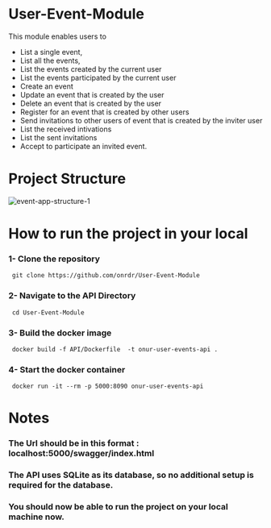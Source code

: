 # User-Event-Module 
This module enables users to 
  - List a single event, 
  - List all the events, 
  - List the events created by the current user
  - List the events participated by the current user
  - Create an event 
  - Update an event that is created by the user
  - Delete an event that is created by the user
  - Register for an event that is created by other users
  - Send invitations to other users of event that is created by the inviter user
  - List the received intivations 
  - List the sent invitations
  - Accept to participate an invited event.

# Project Structure
  ![event-app-structure-1](https://user-images.githubusercontent.com/106915107/228821415-7b3820ec-3d6c-4662-b60d-e63f8a6bb07e.png)

# How to run the project in your local  
   

### 1- Clone the repository
```
 git clone https://github.com/onrdr/User-Event-Module
```

### 2- Navigate to the API Directory
```
 cd User-Event-Module
```

### 3- Build the docker image
```
 docker build -f API/Dockerfile  -t onur-user-events-api .
```

### 4- Start the docker container
```
 docker run -it --rm -p 5000:8090 onur-user-events-api
```

# Notes
### The Url should be in this format : localhost:5000/swagger/index.html

### The API uses SQLite as its database, so no additional setup is required for the database.

### You should now be able to run the project on your local machine now.  

 
 
